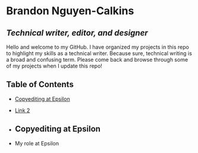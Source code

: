 # Brandon Nguyen-Calkins
*Technical writer, editor, and designer*
---
Hello and welcome to my GitHub. I have organized my projects in this repo to highlight my skills as a technical writer. Because sure, technical writing is a broad and confusing term. Please come back and browse through some of my projects when I update this repo!


## Table of Contents
- [Copyediting at Epsilon](#copyediting-at-epsilon)
- [Link 2](#link2)

- ## Copyediting at Epsilon
- My role at Epsilon 
<!--
**brandoncalkins/brandoncalkins** is a ✨ _special_ ✨ repository because its `README.md` (this file) appears on your GitHub profile.

Here are some ideas to get you started:

- 🔭 I’m currently working on ...
- 🌱 I’m currently learning ...
- 👯 I’m looking to collaborate on ...
- 🤔 I’m looking for help with ...
- 💬 Ask me about ...
- 📫 How to reach me: ...
- 😄 Pronouns: ...
- ⚡ Fun fact: ...
-->
